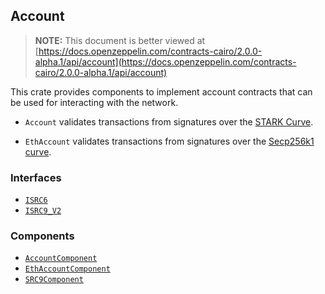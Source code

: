 ## Account

> **NOTE:** This document is better viewed at [https://docs.openzeppelin.com/contracts-cairo/2.0.0-alpha.1/api/account](https://docs.openzeppelin.com/contracts-cairo/2.0.0-alpha.1/api/account)

This crate provides components to implement account contracts that can be used for interacting with the network.

- `Account` validates transactions from signatures over the
[STARK Curve](https://docs.starknet.io/architecture-and-concepts/cryptography/#the_stark_curve).

- `EthAccount` validates transactions from signatures over the
[Secp256k1 curve](https://en.bitcoin.it/wiki/Secp256k1).

### Interfaces

- [`ISRC6`](https://docs.openzeppelin.com/contracts-cairo/2.0.0-alpha.1/api/account#ISRC6)
- [`ISRC9_V2`](https://docs.openzeppelin.com/contracts-cairo/2.0.0-alpha.1/api/account#ISRC9_V2)

### Components

- [`AccountComponent`](https://docs.openzeppelin.com/contracts-cairo/2.0.0-alpha.1/api/account#AccountComponent)
- [`EthAccountComponent`](https://docs.openzeppelin.com/contracts-cairo/2.0.0-alpha.1/api/account#EthAccountComponent)
- [`SRC9Component`](https://docs.openzeppelin.com/contracts-cairo/2.0.0-alpha.1/api/account#SRC9Component)
